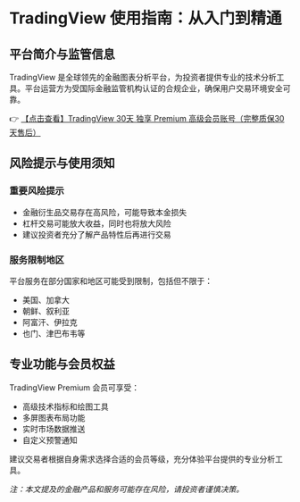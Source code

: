 # TradingView 使用指南：从入门到精通

## 平台简介与监管信息

TradingView 是全球领先的金融图表分析平台，为投资者提供专业的技术分析工具。平台运营方为受国际金融监管机构认证的合规企业，确保用户交易环境安全可靠。

👉 [【点击查看】TradingView 30天 独享 Premium 高级会员账号（完整质保30天售后）](https://bit.ly/TradingView-Pro)

## 风险提示与使用须知

### 重要风险提示
- 金融衍生品交易存在高风险，可能导致本金损失
- 杠杆交易可能放大收益，同时也将放大风险
- 建议投资者充分了解产品特性后再进行交易

### 服务限制地区
平台服务在部分国家和地区可能受到限制，包括但不限于：
- 美国、加拿大
- 朝鲜、叙利亚
- 阿富汗、伊拉克
- 也门、津巴布韦等

## 专业功能与会员权益

TradingView Premium 会员可享受：
- 高级技术指标和绘图工具
- 多屏图表布局功能
- 实时市场数据推送
- 自定义预警通知

建议交易者根据自身需求选择合适的会员等级，充分体验平台提供的专业分析工具。

*注：本文提及的金融产品和服务可能存在风险，请投资者谨慎决策。*